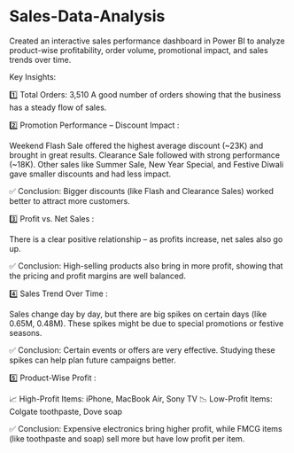 # Sales-Data-Analysis
Created an interactive sales performance dashboard in Power BI to analyze product-wise profitability, order volume, promotional impact, and sales trends over time.

 Key Insights:
 
1️⃣ Total Orders: 3,510
A good number of orders showing that the business has a steady flow of sales.

2️⃣ Promotion Performance – Discount Impact : 

Weekend Flash Sale offered the highest average discount (~23K) and brought in great results.
Clearance Sale followed with strong performance (~18K).
Other sales like Summer Sale, New Year Special, and Festive Diwali gave smaller discounts and had less impact.

✅ Conclusion: Bigger discounts (like Flash and Clearance Sales) worked better to attract more customers.

3️⃣ Profit vs. Net Sales : 

There is a clear positive relationship – as profits increase, net sales also go up.

✅ Conclusion: High-selling products also bring in more profit, showing that the pricing and profit margins are well balanced.

4️⃣ Sales Trend Over Time : 

Sales change day by day, but there are big spikes on certain days (like 0.65M, 0.48M).
These spikes might be due to special promotions or festive seasons.

✅ Conclusion: Certain events or offers are very effective. Studying these spikes can help plan future campaigns better.

5️⃣ Product-Wise Profit : 

📈 High-Profit Items: iPhone, MacBook Air, Sony TV
📉 Low-Profit Items: Colgate toothpaste, Dove soap

✅ Conclusion: Expensive electronics bring higher profit, while FMCG items (like toothpaste and soap) sell more but have low profit per item.
